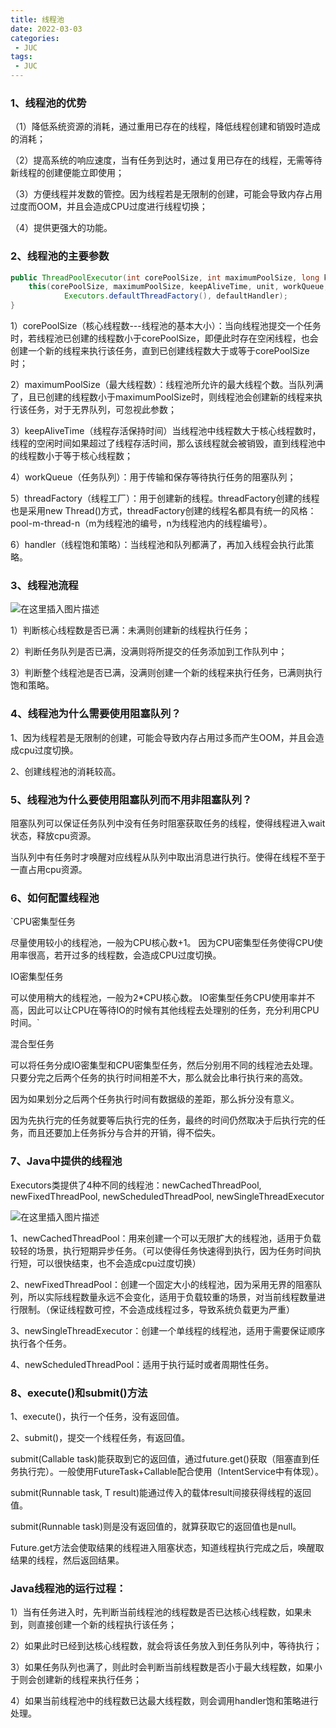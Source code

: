 ```yaml
---
title: 线程池
date: 2022-03-03
categories:
 - JUC
tags:
 - JUC
---
```


### 1、线程池的优势

（1）降低系统资源的消耗，通过重用已存在的线程，降低线程创建和销毁时造成的消耗；

（2）提高系统的响应速度，当有任务到达时，通过复用已存在的线程，无需等待新线程的创建便能立即使用；

（3）方便线程并发数的管控。因为线程若是无限制的创建，可能会导致内存占用过度而OOM，并且会造成CPU过度进行线程切换；

（4）提供更强大的功能。

### 2、线程池的主要参数

```java
public ThreadPoolExecutor(int corePoolSize, int maximumPoolSize, long keepAliveTime, TimeUnit unit, BlockingQueue<Runnable> workQueue) {
    this(corePoolSize, maximumPoolSize, keepAliveTime, unit, workQueue,
            Executors.defaultThreadFactory(), defaultHandler);
}

```

1）corePoolSize（核心线程数---线程池的基本大小）：当向线程池提交一个任务时，若线程池已创建的线程数小于corePoolSize，即便此时存在空闲线程，也会创建一个新的线程来执行该任务，直到已创建线程数大于或等于corePoolSize时；

2）maximumPoolSize（最大线程数）：线程池所允许的最大线程个数。当队列满了，且已创建的线程数小于maximumPoolSize时，则线程池会创建新的线程来执行该任务，对于无界队列，可忽视此参数；

3）keepAliveTime（线程存活保持时间）当线程池中线程数大于核心线程数时，线程的空闲时间如果超过了线程存活时间，那么该线程就会被销毁，直到线程池中的线程数小于等于核心线程数；

4）workQueue（任务队列）：用于传输和保存等待执行任务的阻塞队列；

5）threadFactory（线程工厂）：用于创建新的线程。threadFactory创建的线程也是采用new Thread()方式，threadFactory创建的线程名都具有统一的风格：pool-m-thread-n（m为线程池的编号，n为线程池内的线程编号）。

6）handler（线程饱和策略）：当线程池和队列都满了，再加入线程会执行此策略。

### 3、线程池流程

![在这里插入图片描述](https://img-blog.csdnimg.cn/ce8be2db61cf451b95f9d0305efa5d0f.png?x-oss-process=image/watermark,type_d3F5LXplbmhlaQ,shadow_50,text_Q1NETiBAbGVlZGNvZGVKb2huMDE=,size_15,color_FFFFFF,t_70,g_se,x_16)

1）判断核心线程数是否已满：未满则创建新的线程执行任务；

2）判断任务队列是否已满，没满则将所提交的任务添加到工作队列中；

3）判断整个线程池是否已满，没满则创建一个新的线程来执行任务，已满则执行饱和策略。

### 4、线程池为什么需要使用阻塞队列？

1、因为线程若是无限制的创建，可能会导致内存占用过多而产生OOM，并且会造成cpu过度切换。

2、创建线程池的消耗较高。

### 5、线程池为什么要使用阻塞队列而不用非阻塞队列？

阻塞队列可以保证任务队列中没有任务时阻塞获取任务的线程，使得线程进入wait状态，释放cpu资源。

当队列中有任务时才唤醒对应线程从队列中取出消息进行执行。使得在线程不至于一直占用cpu资源。

### 6、如何配置线程池

`CPU密集型任务

尽量使用较小的线程池，一般为CPU核心数+1。 因为CPU密集型任务使得CPU使用率很高，若开过多的线程数，会造成CPU过度切换。

IO密集型任务

可以使用稍大的线程池，一般为2*CPU核心数。 IO密集型任务CPU使用率并不高，因此可以让CPU在等待IO的时候有其他线程去处理别的任务，充分利用CPU时间。`

混合型任务

可以将任务分成IO密集型和CPU密集型任务，然后分别用不同的线程池去处理。 只要分完之后两个任务的执行时间相差不大，那么就会比串行执行来的高效。

因为如果划分之后两个任务执行时间有数据级的差距，那么拆分没有意义。

因为先执行完的任务就要等后执行完的任务，最终的时间仍然取决于后执行完的任务，而且还要加上任务拆分与合并的开销，得不偿失。

### 7、Java中提供的线程池

Executors类提供了4种不同的线程池：newCachedThreadPool, newFixedThreadPool, newScheduledThreadPool, newSingleThreadExecutor

![在这里插入图片描述](https://img-blog.csdnimg.cn/a7f92b18b0f045d582cb8111fa207405.png?x-oss-process=image/watermark,type_d3F5LXplbmhlaQ,shadow_50,text_Q1NETiBAbGVlZGNvZGVKb2huMDE=,size_19,color_FFFFFF,t_70,g_se,x_16)

1、newCachedThreadPool：用来创建一个可以无限扩大的线程池，适用于负载较轻的场景，执行短期异步任务。（可以使得任务快速得到执行，因为任务时间执行短，可以很快结束，也不会造成cpu过度切换）

2、newFixedThreadPool：创建一个固定大小的线程池，因为采用无界的阻塞队列，所以实际线程数量永远不会变化，适用于负载较重的场景，对当前线程数量进行限制。（保证线程数可控，不会造成线程过多，导致系统负载更为严重）

3、newSingleThreadExecutor：创建一个单线程的线程池，适用于需要保证顺序执行各个任务。

4、newScheduledThreadPool：适用于执行延时或者周期性任务。

### 8、execute()和submit()方法

1、execute()，执行一个任务，没有返回值。

2、submit()，提交一个线程任务，有返回值。

submit(Callable<T> task)能获取到它的返回值，通过future.get()获取（阻塞直到任务执行完）。一般使用FutureTask+Callable配合使用（IntentService中有体现）。

submit(Runnable task, T result)能通过传入的载体result间接获得线程的返回值。

submit(Runnable task)则是没有返回值的，就算获取它的返回值也是null。

Future.get方法会使取结果的线程进入阻塞状态，知道线程执行完成之后，唤醒取结果的线程，然后返回结果。

### Java线程池的运行过程：

1）当有任务进入时，先判断当前线程池的线程数是否已达核心线程数，如果未到，则直接创建一个新的线程执行该任务；

2）如果此时已经到达核心线程数，就会将该任务放入到任务队列中，等待执行；

3）如果任务队列也满了，则此时会判断当前线程数是否小于最大线程数，如果小于则会创建新的线程来执行任务；

4）如果当前线程池中的线程数已达最大线程数，则会调用handler饱和策略进行处理。

